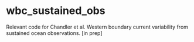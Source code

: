 # wbc_sustained_obs
 Relevant code for Chandler et al. Western boundary current variability from sustained ocean observations. [in prep]
